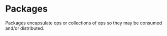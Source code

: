 # Packages

Packages encapsulate ops or collections of ops so they may be consumed
and/or distributed.
